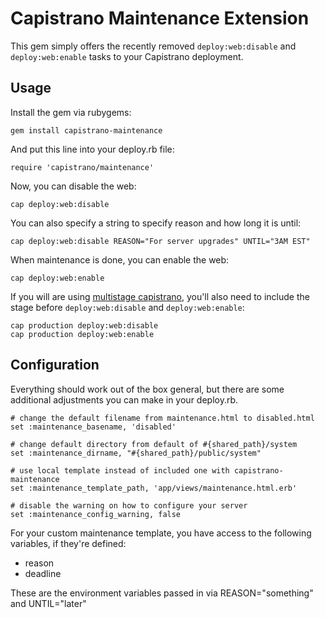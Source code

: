Capistrano Maintenance Extension
=================================

This gem simply offers the recently removed `deploy:web:disable` and `deploy:web:enable` tasks to your Capistrano deployment.

Usage
-----

Install the gem via rubygems:

    gem install capistrano-maintenance

And put this line into your deploy.rb file:

    require 'capistrano/maintenance'

Now, you can disable the web:

    cap deploy:web:disable

You can also specify a string to specify reason and how long it is until:

    cap deploy:web:disable REASON="For server upgrades" UNTIL="3AM EST"


When maintenance is done, you can enable the web:

    cap deploy:web:enable

If you will are using [multistage capistrano](https://github.com/capistrano/capistrano/wiki/2.x-Multistage-Extension), you'll also need to include the stage before `deploy:web:disable` and `deploy:web:enable`:

    cap production deploy:web:disable
    cap production deploy:web:enable

Configuration
-------------

Everything should work out of the box general, but there are some additional adjustments you can make in your deploy.rb.

    # change the default filename from maintenance.html to disabled.html
    set :maintenance_basename, 'disabled'

    # change default directory from default of #{shared_path}/system
    set :maintenance_dirname, "#{shared_path}/public/system"

    # use local template instead of included one with capistrano-maintenance
    set :maintenance_template_path, 'app/views/maintenance.html.erb'

    # disable the warning on how to configure your server
    set :maintenance_config_warning, false

For your custom maintenance template, you have access to the following variables, if they're defined:

* reason
* deadline

These are the environment variables passed in via REASON="something" and UNTIL="later"
